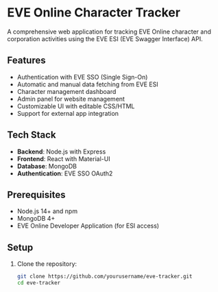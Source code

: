 # EVE Online Character Tracker

A comprehensive web application for tracking EVE Online character and corporation activities using the EVE ESI (EVE Swagger Interface) API.

## Features

- Authentication with EVE SSO (Single Sign-On)
- Automatic and manual data fetching from EVE ESI
- Character management dashboard
- Admin panel for website management
- Customizable UI with editable CSS/HTML
- Support for external app integration

## Tech Stack

- **Backend**: Node.js with Express
- **Frontend**: React with Material-UI
- **Database**: MongoDB
- **Authentication**: EVE SSO OAuth2

## Prerequisites

- Node.js 14+ and npm
- MongoDB 4+
- EVE Online Developer Application (for ESI access)

## Setup

1. Clone the repository:
   ```bash
   git clone https://github.com/yourusername/eve-tracker.git
   cd eve-tracker